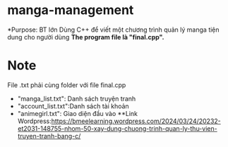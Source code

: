 # manga-management
*Purpose: BT lớn
Dùng C++ để viết một chương trình quản lý manga tiện dung cho người dùng
**The program file là "final.cpp".**
# Note
File .txt phải cùng folder với file final.cpp
- "manga_list.txt": Danh sách truyện tranh
- "account_list.txt":Danh sách tài khoản
- "animegirl.txt": Giao diện đầu vào
**Link Wordpress:https://bmeelearning.wordpress.com/2024/03/24/20232-et2031-148755-nhom-50-xay-dung-chuong-trinh-quan-ly-thu-vien-truyen-tranh-bang-c/
